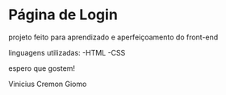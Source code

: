 # Página de Login

projeto feito para aprendizado e aperfeiçoamento do front-end

linguagens utilizadas:
-HTML
-CSS

espero que gostem!

Vinicius Cremon Giomo
